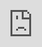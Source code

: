 fpespiritu.github.io
  <iframe loading="lazy" style="position: absolute; width: 100%; height: 100%; top: 0; left: 0; border: none; padding: 0;margin: 0;"
    src="https:&#x2F;&#x2F;www.canva.com&#x2F;design&#x2F;DAF2Xala5c4&#x2F;view?embed" allowfullscreen="allowfullscreen" allow="fullscreen">
